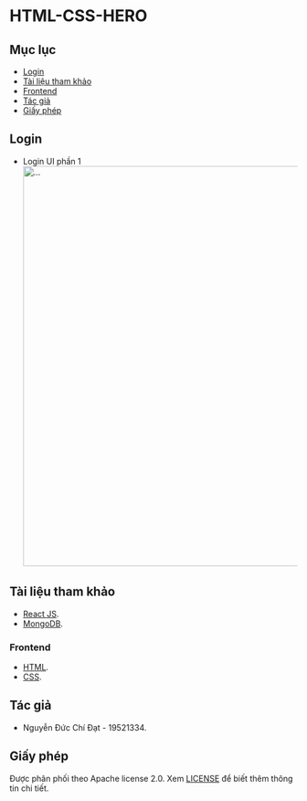 # HTML-CSS-HERO
## Mục lục
- [Login](#login)
- [Tài liệu tham khảo](#tài-liệu-tham-khảo)
- [Frontend](#frontend)
- [Tác giả](#tác-giả)
- [Giấy phép](#giấy-phép)
## Login
- Login UI phần 1
  <img src="https://github.com/UIT19521334/HTML-CSS-HERO/assets/67258104/eb93050d-0146-4330-a04b-ea9f6d85ef4c.png" alt="..." width="700" />


## Tài liệu tham khảo
- [React JS](https://reactjs.org/).
- [MongoDB](https://www.mongodb.com/).
### Frontend
- [HTML](https://www.w3schools.com/html/).
- [CSS](https://www.w3schools.com/css/).

## Tác giả
- Nguyễn Đức Chí Đạt - 19521334.

## Giấy phép
Được phân phối theo Apache license 2.0. Xem [LICENSE](https://www.apache.org/licenses/LICENSE-2.0) để biết thêm thông tin chi tiết.
